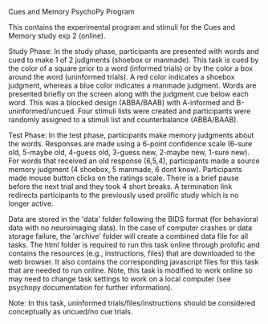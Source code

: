 Cues and Memory PsychoPy Program

This contains the experimental program and stimuli for the Cues and Memory study exp 2 (online). 

Study Phase:
In the study phase, participants are presented with words and cued to make 1 of 2 judgments (shoebox or manmade). This task is cued by the color of a square prior to a word (informed trials) or by the color a box around the word (uninformed trials). A red color indicates a shoebox judgment, whereas a blue color indicates a manmade judgment.  Words are presented briefly on the screen along with the judgment cue below each word. This was a blocked design (ABBA/BAAB) with A-informed and B-uninformed/uncued. Four stimuli lists were created and participants were randomly assigned to a stimuli list and counterbalance (ABBA/BAAB).

Test Phase:
In the test phase, participants make memory judgments about the words. Responses are made using a 6-point confidence scale (6-sure old, 5-maybe old, 4-guess old, 3-guess new, 2-maybe new, 1-sure new). For words that received an old response (6,5,4), participants made a source memory judgment (4 shoebox, 5 manmade,  6 dont know). Participants made mouse button clicks on the ratings scale. There is a brief pause before the next trial and they took 4 short breaks. A termination link redirects participants to the previously used prolific study which is no longer active.

Data are stored in the 'data' folder following the BIDS format (for behavioral data with no neuroimaging data). In the case of computer crashes or data storage failure, the 'archive' folder will create a combined data file for all tasks. 
The html folder is required to run this task online through prolofic and contains the resources (e.g., instructions, files) that are downloaded to the web browser. It also contains the corresponding javascript files for this task that are needed to run online. Note, this task is modified to work online so may need to change task settings to work on a local computer (see psychopy documentation for further information).

Note: In this task, uninformed trials/files/instructions should be considered conceptually as uncued/no cue trials. 
